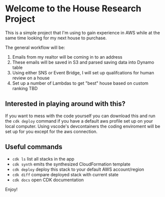 # Welcome to the House Research Project
This is a simple project that I'm using to gain experience in AWS while at the same time looking for my next house to purchase. 

The general workflow will be:

1. Emails from my realtor will be coming in to an address 
2. These emails will be saved in S3 and parsed saving data into Dynamo table
3. Using either SNS or Event Bridge, I will set up qualifcations for human review on a house
4. Set up a number of Lambdas to get "best" house based on custom ranking TBD

## Interested in playing around with this?
If you want to mess with the code yourself you can download this and run the `cdk deploy` command if you have a default aws profile set up on your local computer. Using vscode's devcontainers the coding enviroment will be set up for you except for the aws connection.  

## Useful commands

 * `cdk ls`          list all stacks in the app
 * `cdk synth`       emits the synthesized CloudFormation template
 * `cdk deploy`      deploy this stack to your default AWS account/region
 * `cdk diff`        compare deployed stack with current state
 * `cdk docs`        open CDK documentation

Enjoy!
